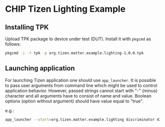 # CHIP Tizen Lighting Example

## Installing TPK

Upload TPK package to device under test (DUT). Install it with `pkgcmd` as
follows:

```sh
pkgcmd -i -t tpk -p org.tizen.matter.example.lighting-1.0.0.tpk
```

## Launching application

For launching Tizen application one should use `app_launcher`. It is possible to
pass user arguments from command line which might be used to control application
behavior. However, passed strings cannot start with "-" (minus) character and
all arguments have to consist of name and value. Boolean options (option without
argument) should have value equal to "true".

e.g.:

```sh
app_launcher --start=org.tizen.matter.example.lighting discriminator 43 wifi true
```
